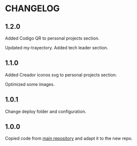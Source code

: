 # CHANGELOG

## 1.2.0

Added Codigo QR to personal projects section.

Updated my-trayectory. Added tech leader section.

## 1.1.0

Added Creador iconos svg to personal projects section.

Optimized some images.

## 1.0.1

Change deploy folder and configuration.

## 1.0.0

Copied code from [main repository](https://github.com/jaimemartinmartin15/jaimeelingeniero.es) and adapt it to the new repo.
